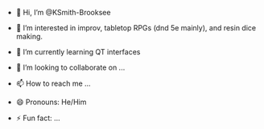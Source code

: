 - 👋 Hi, I’m @KSmith-Brooksee
- 👀 I’m interested in improv, tabletop RPGs (dnd 5e mainly), and resin dice making.
  
- 🌱 I’m currently learning QT interfaces
- 💞️ I’m looking to collaborate on ...
- 📫 How to reach me ...
- 😄 Pronouns: He/Him
- ⚡ Fun fact: ...

<!---
KSmith-Brooksee/KSmith-Brooksee is a ✨ special ✨ repository because its `README.md` (this file) appears on your GitHub profile.
You can click the Preview link to take a look at your changes.
--->
